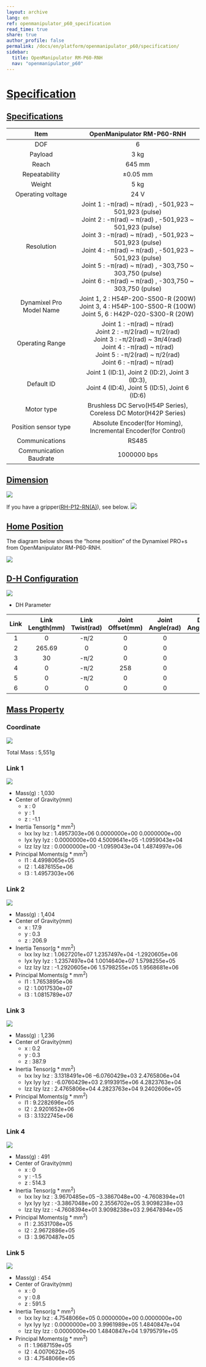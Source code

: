 ```yaml
---
layout: archive
lang: en
ref: openmanipulator_p60_specification
read_time: true
share: true
author_profile: false
permalink: /docs/en/platform/openmanipulator_p60/specification/
sidebar:
  title: OpenManipulator RM-P60-RNH
  nav: "openmanipulator_p60"
---
```


<div style="counter-reset: h1 1"></div>

# [Specification](#specification)

## [Specifications](#specifications)

|Item|OpenManipulator RM-P60-RNH|
|:---:|:---:|
|DOF|6|
|Payload|3 kg|
|Reach|645 mm|
|Repeatability|±0.05 mm|
|Weight|5 kg|
|Operating voltage|24 V|
|Resolution|Joint 1 : -&pi;(rad) ~ &pi;(rad) , -501,923 ~ 501,923 (pulse)<br />Joint 2 : -&pi;(rad) ~ &pi;(rad) , -501,923 ~ 501,923 (pulse)<br />Joint 3 : -&pi;(rad) ~ &pi;(rad) , -501,923 ~ 501,923 (pulse)<br />Joint 4 : -&pi;(rad) ~ &pi;(rad) , -501,923 ~ 501,923 (pulse)<br />Joint 5 : -&pi;(rad) ~ &pi;(rad) , -303,750 ~ 303,750 (pulse)<br />Joint 6 : -&pi;(rad) ~ &pi;(rad) , -303,750 ~ 303,750 (pulse)|
|Dynamixel Pro<br />Model Name|Joint 1, 2 : H54P-200-S500-R (200W)<br />Joint 3, 4 : H54P-100-S500-R (100W)<br />Joint 5, 6 : H42P-020-S300-R (20W)|
|Operating Range|Joint 1 : -&pi;(rad) ~ &pi;(rad)<br />Joint 2 : -&pi;/2(rad) ~ &pi;/2(rad)<br />Joint 3 : -&pi;/2(rad) ~ 3&pi;/4(rad)<br />Joint 4 : -&pi;(rad) ~ &pi;(rad)<br />Joint 5 : -&pi;/2(rad) ~ &pi;/2(rad)<br />Joint 6 : -&pi;(rad) ~ &pi;(rad)|
|Default ID|Joint 1 (ID:1), Joint 2 (ID:2), Joint 3 (ID:3),<br />Joint 4 (ID:4), Joint 5 (ID:5), Joint 6 (ID:6)|
|Motor type|Brushless DC Servo(H54P Series),<br />Coreless DC Motor(H42P Series)|
|Position sensor type|Absolute Encoder(for Homing),<br />Incremental Encoder(for Control)|
|Communications|RS485|
|Communication Baudrate|1000000 bps|


## [Dimension](#dimension)
![](/assets/images/platform/openmanipulator_p60/dimension.png)

If you have a gripper([RH-P12-RN(A)](/docs/en/platform/rh_p12_rna/)), see below. 
![](/assets/images/platform/openmanipulator_p60/dimension_with_gripper.png)


## [Home Position](#home-position)

The diagram below shows the “home position” of the Dynamixel PRO+s from OpenManipulator RM-P60-RNH.

![](/assets/images/platform/openmanipulator_p60/home_position.jpg)


## [D-H Configuration](#d-h-configuration)
![](/assets/images/platform/openmanipulator_p60/d_h_configuration.jpg)

- DH Parameter

|Link|Link Length(mm)|Link Twist(rad)|Joint Offset(mm)|Joint Angle(rad)|DXL Angle(rad)|
|:---:|:---:|:---:|:---:|:---:|:---:|
|1|0|-&pi;/2|0|0|0|
|2|265.69|0|0|0|![](/assets/images/platform/openmanipulator_p60/d_h_eq_001.gif)|
|3|30|-&pi;/2|0|0|![](/assets/images/platform/openmanipulator_p60/d_h_eq_002.gif)|
|4|0|-&pi;/2|258|0|0|
|5|0|-&pi;/2|0|0|0|
|6|0|0|0|0|0|

## [Mass Property](#mass-property)
### Coordinate

![](/assets/images/platform/openmanipulator_p60/mass1.jpg)

Total Mass : 5,551g

### Link 1

![](/assets/images/platform/openmanipulator_p60/mass2.jpg)

- Mass(g) : 1,030
- Center of Gravity(mm)
  - x : 0
  - y : 1
  - z : -1.1
- Inertia Tensor(g * mm<sup>2</sup>)
  - Ixx Ixy Ixz : 1.4957303e+06 0.0000000e+00 0.0000000e+00
  - Iyx Iyy Iyz : 0.0000000e+00 4.5009641e+05 -1.0959043e+04
  - Izz Izy Izz : 0.0000000e+00 -1.0959043e+04 1.4874997e+06
- Principal Moments(g * mm<sup>2</sup>)
  - I1 : 4.4998065e+05
  - I2 : 1.4876155e+06
  - I3 : 1.4957303e+06

### Link 2

![](/assets/images/platform/openmanipulator_p60/mass3.jpg)

- Mass(g) : 1,404
- Center of Gravity(mm)
  - x : 17.9
  - y : 0.3
  - z : 206.9
- Inertia Tensor(g * mm<sup>2</sup>)
  - Ixx Ixy Ixz : 1.0627201e+07 1.2357497e+04 -1.2920605e+06
  - Iyx Iyy Iyz : 1.2357497e+04 1.0014640e+07 1.5798255e+05
  - Izz Izy Izz : -1.2920605e+06 1.5798255e+05 1.9568681e+06
- Principal Moments(g * mm<sup>2</sup>)
  - I1 : 1.7653895e+06
  - I2 : 1.0017530e+07
  - I3 : 1.0815789e+07

### Link 3

![](/assets/images/platform/openmanipulator_p60/mass4.jpg)

- Mass(g) : 1,236
- Center of Gravity(mm)
  - x : 0.2
  - y : 0.3
  - z : 387.9
- Inertia Tensor(g * mm<sup>2</sup>)
  - Ixx Ixy Ixz : 3.1318491e+06 –6.0760429e+03 2.4765806e+04
  - Iyx Iyy Iyz : -6.0760429e+03 2.9193915e+06 4.2823763e+04
  - Izz Izy Izz : 2.4765806e+04 4.2823763e+04 9.2402606e+05
- Principal Moments(g * mm<sup>2</sup>)
  - I1 : 9.2282696e+05
  - I2 : 2.9201652e+06
  - I3 : 3.1322745e+06

### Link 4

![](/assets/images/platform/openmanipulator_p60/mass5.jpg)

- Mass(g) : 491
- Center of Gravity(mm)
  - x : 0
  - y : -1.5
  - z : 514.3
- Inertia Tensor(g * mm<sup>2</sup>)
  - Ixx Ixy Ixz : 3.9670485e+05 –3.3867048e+00 -4.7608394e+01
  - Iyx Iyy Iyz : -3.3867048e+00 2.3556702e+05 3.9098238e+03
  - Izz Izy Izz : -4.7608394e+01 3.9098238e+03 2.9647894e+05
- Principal Moments(g * mm<sup>2</sup>)
  - I1 : 2.3531708e+05
  - I2 : 2.9672886e+05
  - I3 : 3.9670487e+05

### Link 5

![](/assets/images/platform/openmanipulator_p60/mass6.jpg)

- Mass(g) : 454
- Center of Gravity(mm)
  - x : 0
  - y : 0.8
  - z : 591.5
- Inertia Tensor(g * mm<sup>2</sup>)
  - Ixx Ixy Ixz : 4.7548066e+05 0.0000000e+00 0.0000000e+00
  - Iyx Iyy Iyz : 0.0000000e+00 3.9961989e+05 1.4840847e+04
  - Izz Izy Izz : 0.0000000e+00 1.4840847e+04 1.9795791e+05
- Principal Moments(g * mm<sup>2</sup>)
  - I1 : 1.9687159e+05
  - I2 : 4.0070622e+05
  - I3 : 4.7548066e+05






